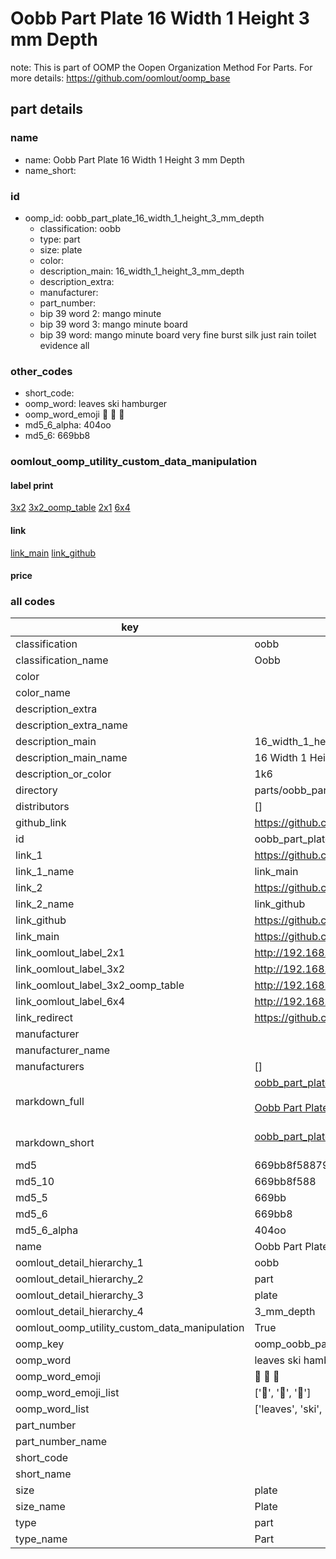 # Oobb Part Plate 16 Width 1 Height 3 mm Depth  

note: This is part of OOMP the Oopen Organization Method For Parts. For more details: https://github.com/oomlout/oomp_base

##  part details
  







### name
* name: Oobb Part Plate 16 Width 1 Height 3 mm Depth
* name_short: 
### id
* oomp_id: oobb_part_plate_16_width_1_height_3_mm_depth
  * classification: oobb
  * type: part
  * size: plate
  * color: 
  * description_main: 16_width_1_height_3_mm_depth
  * description_extra: 
  * manufacturer: 
  * part_number: 
  * bip 39 word 2: mango minute
  * bip 39 word 3: mango minute board
  * bip 39 word: mango minute board very fine burst silk just rain toilet evidence all

### other_codes
* short_code: 
* oomp_word: leaves ski hamburger
* oomp_word_emoji :leaves: :ski: :hamburger:
* md5_6_alpha: 404oo
* md5_6: 669bb8






### oomlout_oomp_utility_custom_data_manipulation
#### label print
[3x2](http://192.168.1.245:1112/?label=oomp%20404oo)
[3x2_oomp_table](http://192.168.1.108:1112/?label=oomp%20404oo)
[2x1](http://192.168.1.242:1112/?label=oomp%20404oo)
[6x4](http://192.168.1.55:1112/?label=oomp%20404oo)    

#### link

[link_main](https://github.com/oomlout/oomlout_oomp_version_1_messy/tree/main/parts/oobb_part_plate_16_width_1_height_3_mm_depth) [link_github](https://github.com/oomlout/oomlout_oomp_version_1_messy/tree/main/parts/oobb_part_plate_16_width_1_height_3_mm_depth)                             

#### price







### all codes 
| key | value |  
| --- | --- |  
| classification | oobb |  
| classification_name | Oobb |  
| color |  |  
| color_name |  |  
| description_extra |  |  
| description_extra_name |  |  
| description_main | 16_width_1_height_3_mm_depth |  
| description_main_name | 16 Width 1 Height 3 mm Depth |  
| description_or_color | 1k6 |  
| directory | parts/oobb_part_plate_16_width_1_height_3_mm_depth |  
| distributors | [] |  
| github_link | https://github.com/oomlout/oomlout_oomp_part_src/tree/main/parts/oobb_part_plate_16_width_1_height_3_mm_depth |  
| id | oobb_part_plate_16_width_1_height_3_mm_depth |  
| link_1 | https://github.com/oomlout/oomlout_oomp_version_1_messy/tree/main/parts/oobb_part_plate_16_width_1_height_3_mm_depth |  
| link_1_name | link_main |  
| link_2 | https://github.com/oomlout/oomlout_oomp_version_1_messy/tree/main/parts/oobb_part_plate_16_width_1_height_3_mm_depth |  
| link_2_name | link_github |  
| link_github | https://github.com/oomlout/oomlout_oomp_version_1_messy/tree/main/parts/oobb_part_plate_16_width_1_height_3_mm_depth |  
| link_main | https://github.com/oomlout/oomlout_oomp_version_1_messy/tree/main/parts/oobb_part_plate_16_width_1_height_3_mm_depth |  
| link_oomlout_label_2x1 | http://192.168.1.242:1112/?label=oomp%20404oo |  
| link_oomlout_label_3x2 | http://192.168.1.245:1112/?label=oomp%20404oo |  
| link_oomlout_label_3x2_oomp_table | http://192.168.1.108:1112/?label=oomp%20404oo |  
| link_oomlout_label_6x4 | http://192.168.1.55:1112/?label=oomp%20404oo |  
| link_redirect | https://github.com/oomlout/oomlout_oomp_version_1_messy/tree/main/parts/oobb_part_plate_16_width_1_height_3_mm_depth |  
| manufacturer |  |  
| manufacturer_name |  |  
| manufacturers | [] |  
| markdown_full | [oobb_part_plate_16_width_1_height_3_mm_depth](none)<br>[](none)<br>[Oobb Part Plate 16 Width 1 Height 3 Mm Depth](none)<br><br> |  
| markdown_short | [oobb_part_plate_16_width_1_height_3_mm_depth](none)<br><br> |  
| md5 | 669bb8f5887979107b2b6f2e31635439 |  
| md5_10 | 669bb8f588 |  
| md5_5 | 669bb |  
| md5_6 | 669bb8 |  
| md5_6_alpha | 404oo |  
| name | Oobb Part Plate 16 Width 1 Height 3 mm Depth |  
| oomlout_detail_hierarchy_1 | oobb |  
| oomlout_detail_hierarchy_2 | part |  
| oomlout_detail_hierarchy_3 | plate |  
| oomlout_detail_hierarchy_4 | 3_mm_depth |  
| oomlout_oomp_utility_custom_data_manipulation | True |  
| oomp_key | oomp_oobb_part_plate_16_width_1_height_3_mm_depth |  
| oomp_word | leaves ski hamburger |  
| oomp_word_emoji | :leaves: :ski: :hamburger: |  
| oomp_word_emoji_list | [':leaves:', ':ski:', ':hamburger:'] |  
| oomp_word_list | ['leaves', 'ski', 'hamburger'] |  
| part_number |  |  
| part_number_name |  |  
| short_code |  |  
| short_name |  |  
| size | plate |  
| size_name | Plate |  
| type | part |  
| type_name | Part |  
